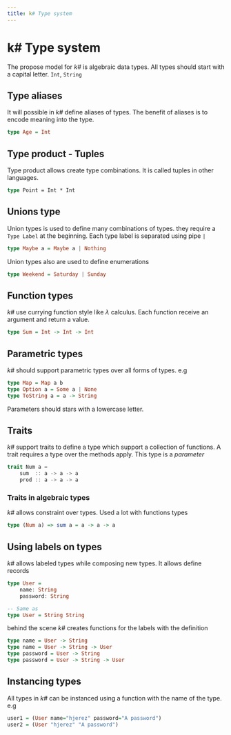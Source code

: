 ```yaml
---
title: k# Type system
---
```


# k# Type system

The propose model for *k#* is algebraic data types. All types should start with a capital letter. `Int`, `String`

## Type aliases

It will possible in *k#* define aliases of types. The benefit of aliases is to encode meaning into the type.

```haskell
type Age = Int
```

## Type product - Tuples

Type product allows create type combinations. It is called tuples in other languages.

```fsharp
type Point = Int * Int
```

## Unions type

Union types is used to define many combinations of types. they require a `Type Label` at the beginning. Each type label is separated using pipe `|`

```haskell
type Maybe a = Maybe a | Nothing
```

Union types also are used to define enumerations

```haskell
type Weekend = Saturday | Sunday
```

## Function types

*k#* use currying function style like $\lambda$ calculus. Each function receive an argument and return a value. 

```haskell
type Sum = Int -> Int -> Int
```

## Parametric types

*k#* should support parametric types over all forms of types. e.g 

```haskell
type Map = Map a b
type Option a = Some a | None
type ToString a = a -> String
```

Parameters should stars with a lowercase letter.

## Traits 

*k#* support traits to define a type which support a collection of functions. A trait requires a type over the methods apply. This type is a *parameter*

```scala
trait Num a =
    sum  :: a -> a -> a
    prod :: a -> a -> a
```

### Traits in algebraic types

*k#* allows constraint over types. Used a lot with functions types

```haskell
type (Num a) => sum a = a -> a -> a 
```

## Using labels on types

*k#* allows labeled types while composing new types. It allows define records

```haskell
type User = 
    name: String 
    password: String

-- Same as
type User = String String
```

behind the scene *k#* creates functions for the labels with the definition

```haskell
type name = User -> String
type name = User -> String -> User
type password = User -> String
type password = User -> String -> User
```

## Instancing types

All types in *k#* can be instanced using a function with the name of the type. e.g

```haskell
user1 = (User name="hjerez" password="A password")
user2 = (User "hjerez" "A password")
```
